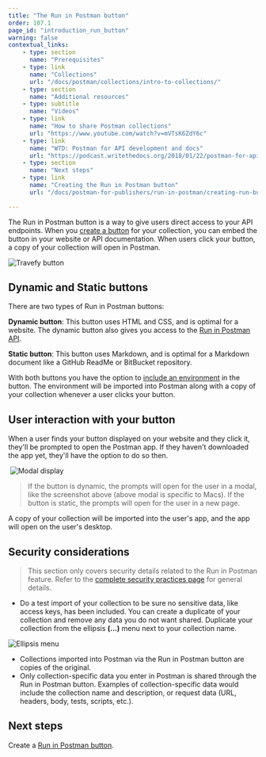 ```yaml
---
title: "The Run in Postman button"
order: 107.1
page_id: "introduction_run_button"
warning: false
contextual_links:
    - type: section
      name: "Prerequisites"
    - type: link
      name: "Collections"
      url: "/docs/postman/collections/intro-to-collections/"
    - type: section
      name: "Additional resources"
    - type: subtitle
      name: "Videos"
    - type: link
      name: "How to share Postman collections"
      url: "https://www.youtube.com/watch?v=mVTsK6ZdY6c"
    - type: link
      name: "WTD: Postman for API development and docs"
      url: "https://podcast.writethedocs.org/2018/01/22/postman-for-api-docs-write-the-docs/"
    - type: section
      name: "Next steps"
    - type: link
      name: "Creating the Run in Postman button"
      url: "/docs/postman-for-publishers/run-in-postman/creating-run-button/"

---
```


The Run in Postman button is a way to give users direct access to your API endpoints. When you [create a button](/docs/postman-for-publishers/run-in-postman/creating-run-button/) for your collection, you can embed the button in your website or API documentation. When users click your button, a copy of your collection will open in Postman.

![Travefy button](https://assets.postman.com/postman-docs/Travefy+API+RIP+button.jpg)

## Dynamic and Static buttons

There are two types of Run in Postman buttons:

**Dynamic button**: This button uses HTML and CSS, and is optimal for a website. The dynamic button also gives you access to the [Run in Postman API](/docs/postman-for-publishers/run-in-postman/run-button-API/).

**Static button**: This button uses Markdown, and is optimal for a Markdown document like a GitHub ReadMe or BitBucket repository.

With both buttons you have the option to [include an environment](/docs/postman-for-publishers/run-in-postman/environments-run-button/) in the button. The environment will be imported into Postman along with a copy of your collection whenever a user clicks your button.

## User interaction with your button

When a user finds your button displayed on your website and they click it, they'll be prompted to open the Postman app. If they haven't downloaded the app yet, they'll have the option to do so then.

 ![Modal display](https://assets.postman.com/postman-docs/Unsized+modal+image.jpg)

> If the button is dynamic, the prompts will open for the user in a modal, like the screenshot above (above modal is specific to Macs). If the button is static, the prompts will open for the user in a new page.

A copy of your collection will be imported into the user's app, and the app will open on the user's desktop.

## Security considerations

> This section only covers security details related to the Run in Postman feature. Refer to the [complete security practices page](https://www.postman.com/security) for general details.

* Do a test import of your collection to be sure no sensitive data, like access keys, has been included. You can create a duplicate of your collection and remove any data you do not want shared. Duplicate your collection from the ellipsis **(...)** menu next to your collection name.

![Ellipsis menu](https://assets.postman.com/postman-docs/Duplicate+collections.jpg)

* Collections imported into Postman via the Run in Postman button are copies of the original.
* Only collection-specific data you enter in Postman is shared through the Run in Postman button. Examples of collection-specific data would include the collection name and description, or request data (URL, headers, body, tests, scripts, etc.).

## Next steps

Create a [Run in Postman button](/docs/postman-for-publishers/run-in-postman/creating-run-button/).
